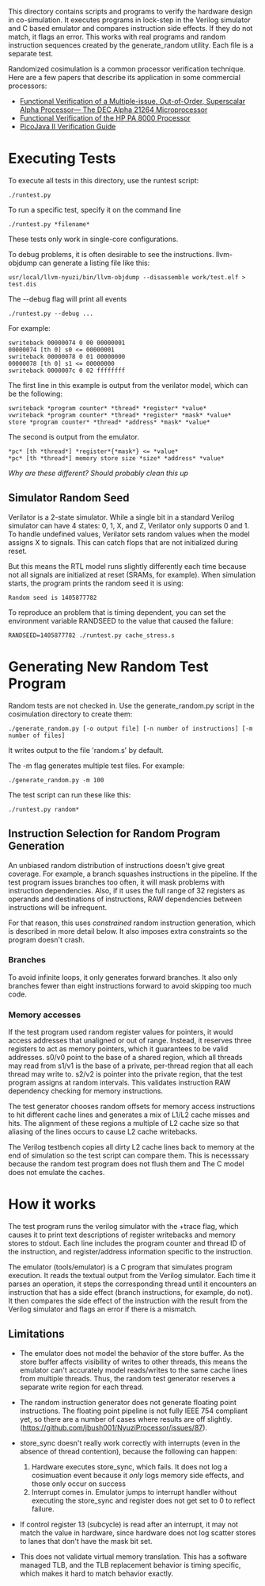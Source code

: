 This directory contains scripts and programs to verify the hardware design in
co-simulation. It executes programs in lock-step in the Verilog simulator and C
based emulator and compares instruction side effects. If they do not match, it
flags an error. This works with real programs and random instruction sequences
created by the generate_random utility. Each file is a separate test.

Randomized cosimulation is a common processor verification technique. Here
are a few papers that describe its application in some commercial processors:

- [Functional Verification of a Multiple-issue, Out-of-Order, Superscalar Alpha Processor— The DEC Alpha 21264 Microprocessor](http://www.cs.clemson.edu/~mark/464/21264.verification.pdf)
- [Functional Verification of the HP PA 8000 Processor](http://www.cs.clemson.edu/~mark/464/hp8000.verification.pdf)
- [PicoJava II Verification Guide](http://www1.pldworld.com/@xilinx/html/pds/HDL/picoJava-II/docs/pj2-verif-guide.pdf)

# Executing Tests

To execute all tests in this directory, use the runtest script:

    ./runtest.py

To run a specific test, specify it on the command line

    ./runtest.py *filename*

These tests only work in single-core configurations.

To debug problems, it is often desirable to see the instructions. llvm-objdump
can generate a listing file like this:

    usr/local/llvm-nyuzi/bin/llvm-objdump --disassemble work/test.elf > test.dis

The --debug flag will print all events

    ./runtest.py --debug ...

For example:

    swriteback 00000074 0 00 00000001
    00000074 [th 0] s0 <= 00000001
    swriteback 00000078 0 01 00000000
    00000078 [th 0] s1 <= 00000000
    swriteback 0000007c 0 02 ffffffff

The first line in this example is output from the verilator model, which can be the following:

    swriteback *program counter* *thread* *register* *value*
    vwriteback *program counter* *thread* *register* *mask* *value*
    store *program counter* *thread* *address* *mask* *value*

The second is output from the emulator.

    *pc* [th *thread*] *register*{*mask*} <= *value*
    *pc* [th *thread*] memory store size *size* *address* *value*

*Why are these different? Should probably clean this up*

## Simulator Random Seed

Verilator is a 2-state simulator. While a single bit in a standard Verilog
simulator can have 4 states: 0, 1, X, and Z, Verilator only supports 0 and 1.
To handle undefined values, Verilator sets random values when the model assigns
X to signals. This can catch flops that are not initialized during reset.

But this means the RTL model runs slightly differently each time because
not all signals are initialized at reset (SRAMs, for example). When simulation
starts, the program prints the random seed it is using:

    Random seed is 1405877782

To reproduce an problem that is timing dependent, you can set the environment
variable RANDSEED to the value that caused the failure:

    RANDSEED=1405877782 ./runtest.py cache_stress.s

# Generating New Random Test Program

Random tests are not checked in. Use the generate_random.py script
in the cosimulation directory to create them:

    ./generate_random.py [-o output file] [-n number of instructions] [-m number of files]

It writes output to the file 'random.s' by default.

The -m flag generates multiple test files. For example:

    ./generate_random.py -m 100

The test script can run these like this:

    ./runtest.py random*

## Instruction Selection for Random Program Generation

An unbiased random distribution of instructions doesn't give great coverage.
For example, a branch squashes instructions in the pipeline. If the test program
issues branches too often, it will mask problems with instruction dependencies.
Also, if it uses the full range of 32 registers as operands and destinations of
instructions, RAW dependencies between instructions will be infrequent.

For that reason, this uses *constrained* random instruction generation, which
is described in more detail below. It also imposes extra constraints so the
program doesn't crash.

### Branches

To avoid infinite loops, it only generates forward branches. It also only
branches fewer than eight instructions forward to avoid skipping too much
code.

### Memory accesses

If the test program used random register values for pointers, it would access
addresses that unaligned or out of range. Instead, it reserves three registers
to act as memory pointers, which it guarantees to be valid addresses. s0/v0
point to the base of a shared region, which all threads may read from s1/v1 is
the base of a private, per-thread region that all each thread may write to.
s2/v2 is pointer into the private region, that the test program assigns at
random intervals. This validates instruction RAW dependency checking for memory
instructions.

The test generator chooses random offsets for memory access instructions to
hit different cache lines and generates a mix of L1/L2 cache misses and hits.
The alignment of these regions a multiple of L2 cache size so that aliasing of
the lines occurs to cause L2 cache writebacks.

The Verilog testbench copies all dirty L2 cache lines back to memory at the end
of simulation so the test script can compare them. This is necesssary because
the random test program does not flush them and The C model does not emulate
the caches.

# How it works

The test program runs the verilog simulator with the +trace flag, which
causes it to print text descriptions of register writebacks and memory stores
to stdout. Each line includes the program counter and thread ID of the
instruction, and register/address information specific to the instruction.

The emulator (tools/emulator) is a C program that simulates program execution.
It reads the textual output from the Verilog simulator. Each time it parses an
operation, it steps the corresponding thread until it encounters an instruction
that has a side effect (branch instructions, for example, do not). It then
compares the side effect of the instruction with the result from the Verilog
simulator and flags an error if there is a mismatch.

## Limitations

- The emulator does not model the behavior of the store buffer. As the store
  buffer affects visibility of writes to other threads, this means the emulator
  can't accurately model reads/writes to the same cache lines from multiple
  threads. Thus, the random test generator reserves a separate write region for
  each thread.
- The random instruction generator does not generate floating point
  instructions. The floating point pipeline is not fully IEEE 754 compliant
  yet, so there are a number of cases where results are off slightly.
  (<https://github.com/jbush001/NyuziProcessor/issues/87>).
- store_sync doesn't really work correctly with interrupts (even in the absence
  of thread contention), because the following can happen:

    1. Hardware executes store_sync, which fails. It does not log a cosimuation event
       because it *only* logs memory side effects, and those only occur on success
    2. Interrupt comes in. Emulator jumps to interrupt handler without executing the
       store_sync and register does not get set to 0 to reflect failure.
- If control register 13 (subcycle) is read after an interrupt, it may not match the
  value in hardware, since hardware does not log scatter stores to lanes that don't
  have the mask bit set.
- This does not validate virtual memory translation. This has a software managed
TLB, and the TLB replacement behavior is timing specific, which makes it hard to match
behavior exactly.
